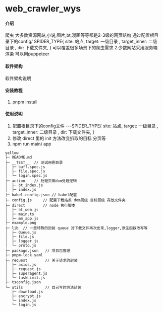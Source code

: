 # web_crawler_wys

#### 介绍

爬虫
大多数资源网站,小说,图片,bt,漫画等等都是2-3级的网页结构
通过配置根目录下的config/ SPIDER_TYPE{
  site: 站点,
  target: 一级目录 ,
  target_inner: 二级目录 ,
  dir: 下载文件夹,
}
可以覆盖很多场景下的爬虫需求
2.少数网站采用服务端渲染 可以用puppeteer
#### 软件架构

软件架构说明

#### 安装教程

1.  pnpm install

#### 使用说明

1.  配置根目录下的config文件 ---SPIDER_TYPE{
  site: 站点,
  target: 一级目录 ,
  target_inner: 二级目录 ,
  dir: 下载文件夹,
}
2.  修改 direct 里的 init 方法改变扒取的目标 分页等
3.  npm run main/ app


```
yellow
├─ README.md
├─ __TEST__  // 测试用例目录
│  ├─ buff.spec.js 
│  ├─ file.spec.js
│  └─ login.spec.js
├─ action    // 处理页面dom处理逻辑
│  ├─ bt_index.js
│  ├─ index.js
├─ babel.config.json // babel配置
├─ config.js     // 配置下载站点 dom层级 目标层级 存放文件夹
├─ direct        // node 执行脚本
│  ├─ bt_web.js
│  ├─ main.ts
│  ├─ mm_app.js
├─ example.png
├─ lib  // 一些特殊的封装 queue 对下载文件再次出来,logger,原生函数改写等
│  ├─ Queue.js
│  ├─ file.js
│  ├─ logger.js
│  └─ proto.js
├─ package.json   // 项目包管理
├─ pnpm-lock.yaml
├─ request        // 关于请求的封装
│  ├─ axios.js
│  ├─ request.js
│  ├─ superagent.js
│  └─ taskLimit.js
├─ tsconfig.json
└─ utils          // 自己写的方法封装
   ├─ download.js
   ├─ encrypt.js
   └─ index.js
   └─ login.js

```